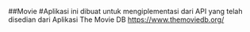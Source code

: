##Movie
#Aplikasi ini dibuat untuk mengiplementasi dari API yang telah disedian dari Aplikasi The Movie DB https://www.themoviedb.org/
